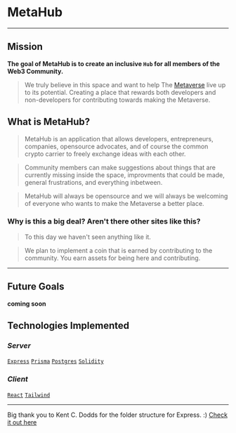 # **MetaHub**
-----

## Mission

**The goal of MetaHub is to create an inclusive `Hub` for all members of the Web3 Community.**

>We truly believe in this space and want to help The [Metaverse](https://blogs.nvidia.com/blog/2021/08/10/what-is-the-metaverse/) live up to its potential. Creating a place that rewards both developers and non-developers for contributing towards making the Metaverse.

## What is MetaHub?

> MetaHub is an application that allows developers, entrepreneurs, companies, opensource advocates, and of course the common crypto carrier to freely exchange ideas with each other.

> Community members can make suggestions about things that are currently missing inside the space, improvments that could be made, general frustrations, and everything inbetween.

> MetaHub will always be opensource and we will always be welcoming of everyone who wants to make the Metaverse a better place.

### Why is this a big deal? Aren't there other sites like this?
> To this day we haven't seen anything like it.

> We plan to implement a coin that is earned by contributing to the community. You earn assets for being here and contributing.

-------

## **Future Goals**
**coming soon**
## Technologies Implemented

### ***Server***
[`Express`](https://expressjs.com/)
[`Prisma`](https://www.prisma.io/)
[`Postgres`](https://www.postgresql.org/)
[`Solidity`](https://docs.soliditylang.org/en/v0.8.10/)

### ***Client***
[`React`](https://reactjs.org/)
[`Tailwind`](https://tailwindcss.com/)

---


Big thank you to Kent C. Dodds for the folder structure for Express. :)
[Check it out here](https://kentcdodds.com/blog/how-i-structure-express-apps)
